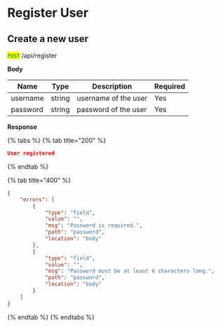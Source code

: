 # Register User

## Create a new user

<mark style="color:green;">`POST`</mark> /api/register

**Body**

| Name     | Type   | Description          | Required |
| -------- | ------ | -------------------- | -------- |
| username | string | username of the user | Yes      |
| password | string | password of the user | Yes      |

**Response**

{% tabs %}
{% tab title="200" %}
```json
User registered
```
{% endtab %}

{% tab title="400" %}
```json
{
    "errors": [
        {
            "type": "field",
            "value": "",
            "msg": "Password is required.",
            "path": "password",
            "location": "body"
        },
        {
            "type": "field",
            "value": "",
            "msg": "Password must be at least 6 characters long.",
            "path": "password",
            "location": "body"
        }
    ]
}
```
{% endtab %}
{% endtabs %}
